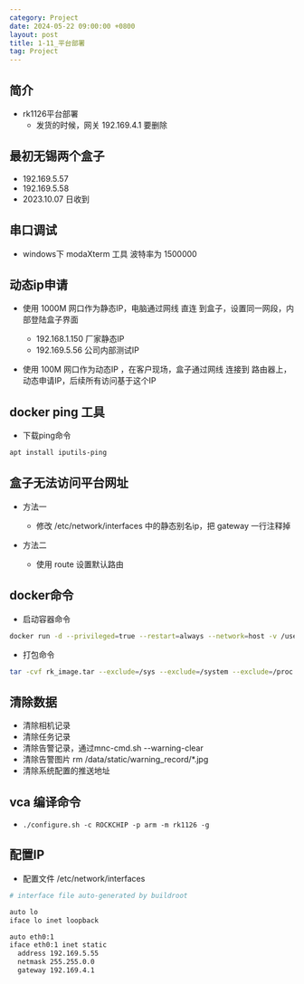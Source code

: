 ```yaml
---
category: Project
date: 2024-05-22 09:00:00 +0800
layout: post
title: 1-11_平台部署
tag: Project
---
```

## 简介

+ rk1126平台部署
  + 发货的时候，网关 192.169.4.1 要删除

## 最初无锡两个盒子

+ 192.169.5.57
+ 192.169.5.58 
+ 2023.10.07 日收到

## 串口调试

+ windows下 modaXterm 工具 波特率为 1500000

## 动态ip申请

+ 使用 1000M 网口作为静态IP，电脑通过网线 直连 到盒子，设置同一网段，内部登陆盒子界面
  + 192.168.1.150  厂家静态IP 
  + 192.169.5.56   公司内部测试IP 

+ 使用 100M 网口作为动态IP ，在客户现场，盒子通过网线 连接到 路由器上，动态申请IP，后续所有访问基于这个IP 

## docker ping 工具

+ 下载ping命令
```bash 
apt install iputils-ping
```

## 盒子无法访问平台网址

+ 方法一
  + 修改 /etc/network/interfaces 中的静态别名ip，把 gateway 一行注释掉 

+ 方法二
  + 使用 route 设置默认路由

## docker命令

+ 启动容器命令
```bash 
docker run -d --privileged=true --restart=always --network=host -v /userdata/:/userdata/ -v /dev/galcore:/dev/galcore -v /usr/:/rk_usr/ --device=/dev/galcore  rk1126:20231026 /bin/bash /data/static/bash/auto-run.sh
```

+ 打包命令
```bash
tar -cvf rk_image.tar --exclude=/sys --exclude=/system --exclude=/proc --exclude=rk_image.tar --exclude=/userdata --exclude=/dev/media0 --exclude=/dev/galcore --exclude=/rk_usr --exclude=/tmp/* --exclude=/root  /
```

## 清除数据

+ 清除相机记录
+ 清除任务记录
+ 清除告警记录，通过mnc-cmd.sh --warning-clear
+ 清除告警图片 rm /data/static/warning_record/*.jpg
+ 清除系统配置的推送地址

## vca 编译命令

+ `./configure.sh -c ROCKCHIP -p arm -m rk1126 -g`

## 配置IP

+ 配置文件 /etc/network/interfaces
```bash
# interface file auto-generated by buildroot

auto lo
iface lo inet loopback

auto eth0:1
iface eth0:1 inet static
  address 192.169.5.55
  netmask 255.255.0.0
  gateway 192.169.4.1
```